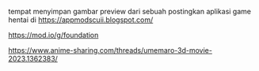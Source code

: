 tempat menyimpan gambar preview dari sebuah postingkan aplikasi game hentai di https://appmodscuii.blogspot.com/

https://mod.io/g/foundation

https://www.anime-sharing.com/threads/umemaro-3d-movie-2023.1362383/
